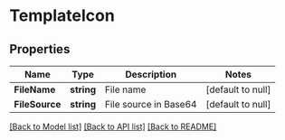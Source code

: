 # TemplateIcon

## Properties
Name | Type | Description | Notes
------------ | ------------- | ------------- | -------------
**FileName** | **string** | File name | [default to null]
**FileSource** | **string** | File source in Base64 | [default to null]

[[Back to Model list]](../README.md#documentation-for-models) [[Back to API list]](../README.md#documentation-for-api-endpoints) [[Back to README]](../README.md)


